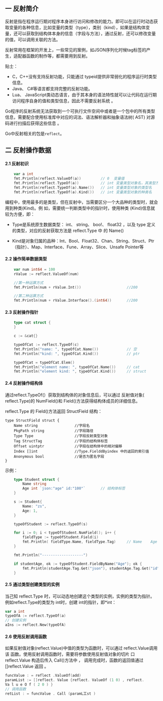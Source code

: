 ## 一 反射简介

反射是指在程序运行期对程序本身进行访问和修改的能力。即可以在运行时动态获取变量的各种信息，比如变量的类型（type），类别（kind），如果是结构体变量，还可以获取到结构体本身的信息（字段与方法），通过反射，还可以修改变量的值，可以调用关联的方法。  

反射常用在框架的开发上，一些常见的案例，如JSON序列化时候tag标签的产生，适配器函数的制作等，都需要用到反射。   

贴士：
- C，C++没有支持反射功能，只能通过 typeid提供非常弱化的程序运行时类型信息。
- Java、 C#等语言都支持完整的反射功能。
- Lua、 JavaScript类动态语言，由于其本身的语法特性就可以让代码在运行期访问程序自身的值和类型信息，因此不需要反射系统 。  

Go程序的反射系统无法获取到一个可执行文件空间中或者是一个包中的所有类型信息，需要配合使用标准库中对应的词法、语法解析器和抽象语法树( AST) 对源码进行扫描后获得这些信息 。

Go中反射相关的包是`reflect`。  

## 二 反射操作数据

#### 2.1 反射初识
```go
	var a int
	fmt.Println(reflect.ValueOf(a))			// 0  变量值
	fmt.Println(reflect.TypeOf(a))			// int 变量类型对象名，其类型为 reflect.Type()
	fmt.Println(reflect.TypeOf(a).Name())	// int 变量类型对象的类型名
	fmt.Println(reflect.TypeOf(a).Kind())	// int 变量类型对象的种类名
```

编程中，使用最多的是类型，但在反射中，当需要区分一个大品种的类型时，就会用到种类(Kind)。例 如，需要统一判断类型中的指针时，使用种类 (Kind)信息就较为方便，即：
- Type是系统原生数据类型： int、 string、 boo!、 float32 ，以及 type 定义的类型，对应的反射获取方法是 reflect.Type 中 的 Name()
	
- Kind是对象归属的品种：Int、Bool、Float32、Chan、String、Struct、Ptr（指针）、Map、Interface、Fune、Array、Slice、Unsafe Pointer等

#### 2.2 操作简单数据类型
```go
	var num int64 = 100
	rValue := reflect.ValueOf(num)

	//第一种运算方式
	fmt.Println(num + rValue.Int())						//200

	//第二种运算方式
	fmt.Println(num + rValue.Interface().(int64))		//200
```

#### 2.3 反射操作指针

```go
	type cat struct {
	}

	c := &cat{}

	typeOfCat := reflect.TypeOf(c)
	fmt.Println("name: ", typeOfCat.Name())				// 空
	fmt.Println("kind: ", typeOfCat.Kind())				// ptr

	typeOfCat = typeOfCat.Elem()
	fmt.Println("element name: ", typeOfCat.Name())		// cat
	fmt.Println("element kind: ", typeOfCat.Kind())		// struct
```

#### 2.4 反射操作结构体

通过reflect.TypeOf(）获取到结构体的对象信息后，可以通过 反射值对象( reflect.Type)的 NumField()和 Field()方法获得结构体成员的详细信息。  

reflect.Type 的 Field()方法返回 StructField 结构：
```
type StructField struct { 
	Name string					//字段名
	PkgPath string 				//字段路径
	Type Type					//字段反射类型对象
	Tag StructTag 				//字段的结构体标签
	Offset uintptr 				//字段在结构体中的相对偏移			
	Index []int 				//Type.FielddByindex 中的返回的索引值
	Anonymous bool		 		//是否为匿名字段
}
```

示例：
```go
	type Student struct {
		Name string
		Age int `json:"age" id:"100"`		// 结构体标签
	}

	s := Student{
		Name: "zs",
		Age: 1,
	}

	typeOfStudent := reflect.TypeOf(s)

	for i := 0; i < typeOfStudent.NumField(); i++ {
		fieldType := typeOfStudent.Field(i)
		fmt.Println( fieldType.Name, fieldType.Tag) 	// Name    Age json: "age" id:"100"
	}

	fmt.Println("-------------------")

	if studentAge, ok := typeOfStudent.FieldByName("Age"); ok {
		fmt.Println(studentAge.Tag.Get("json"), studentAge.Tag.Get("id"))	// age 100
	}
```

#### 2.5 通过类型创建类型的实例

当己知 reflect.Type 时，可以动态地创建这个类型的实例，实例的类型为指针。例如reflect.Type的类型为 int时，创建 int的指针，即*int：
```go
var a int
typeOfA := reflect.TypeOf(a)
// 创建实例
aIns := reflect.New(typeOfA)
```

#### 2.6 使用反射调用函数
如果反射值对象(reflect.Value)中值的类型为函数时，可以通过 reflect.Value调用该 函数。使用反射调用函数时，需要将参数使用反射值对象的切片 口reflect.Value 构造后传入 Call()方法中 ， 调用完成时，函数的返回值通过 []reflect.Value 返回 。  

```go
funcValue : = reflect .ValueOf(add)
paramList := []reflect. Value {reflect. ValueOf (1 0) , reflect.
Va l u e O f ( 2 0 ) }
// 调用函数
retList : = funcValue . Call (paramL工st )

```



